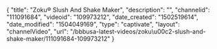 {
    "title": "Zoku&reg; Slush And Shake Maker",
    "description": "",
    "channelid": "111091684",
    "videoid": "109973212",
    "date_created": "1502519614",
    "date_modified": "1504049169",
    "type": "captivate",
    "layout": "channelVideo",
    "url": "\/bbbusa-latest-videos\/zoku\u00c2-slush-and-shake-maker\/111091684-109973212"
}